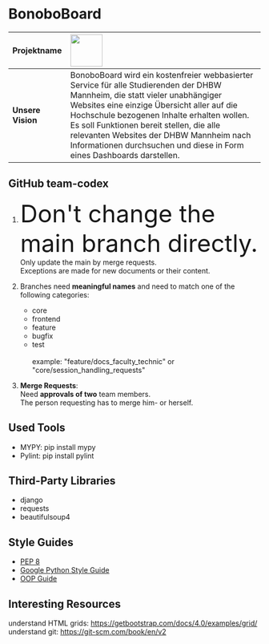 # BonoboBoard

**Projektname** | <img src="https://github.com/Software-Engineering-DHBW/BonoboBoard/blob/main/documents/img/BonboBoardLogoWhite.png" height="64" >
:--|:--
**Unsere Vision** | BonoboBoard wird ein kostenfreier webbasierter Service für alle Studierenden der DHBW Mannheim, die statt vieler unabhängiger Websites eine einzige Übersicht aller auf die Hochschule bezogenen Inhalte erhalten wollen. Es soll Funktionen bereit stellen, die alle relevanten Websites der DHBW Mannheim nach Informationen durchsuchen und diese in Form eines Dashboards darstellen.

GitHub team-codex
----------------

1)  <font size="+20">Don't change the main branch directly.</font> Only update the main by merge requests. <br> 
Exceptions are made for new documents or their content.

2) Branches need **meaningful names** and need to match one of the following  categories: <br>
	 * core  
	 * frontend  
	 * feature  
	 * bugfix  
	 * test    </br> </br>
example: "feature/docs_faculty_technic" or "core/session_handling_requests"<br>

3) **Merge Requests**: <br>
	Need **approvals of two** team members.<br>
	The person requesting has to merge him- or herself.<br>


## Used Tools
* MYPY: pip install mypy
* Pylint: pip install pylint


## Third-Party Libraries
* django
* requests
* beautifulsoup4


## Style Guides

* [PEP 8](https://www.python.org/dev/peps/pep-0008/)
* [Google Python Style Guide](https://google.github.io/styleguide/pyguide.html)
* [OOP Guide](https://wemake-python-stylegui.de/en/latest/pages/usage/violations/oop.html)

## Interesting Resources

understand HTML grids: https://getbootstrap.com/docs/4.0/examples/grid/  
understand git: https://git-scm.com/book/en/v2

